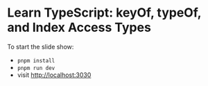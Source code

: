 # Learn TypeScript: keyOf, typeOf, and Index Access Types

To start the slide show:

- `pnpm install`
- `pnpm run dev`
- visit <http://localhost:3030>
